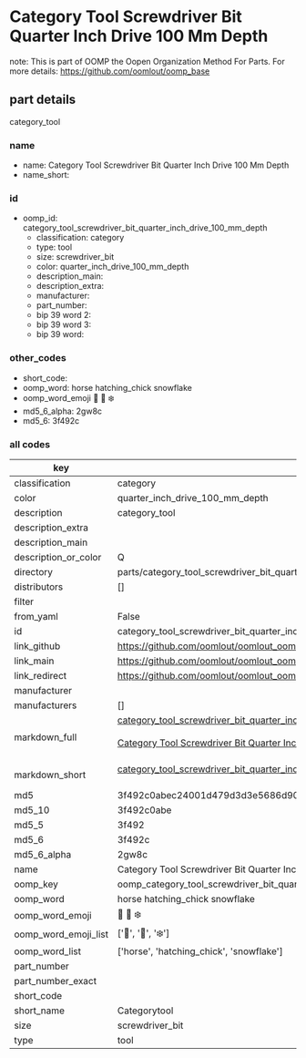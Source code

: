# Category Tool Screwdriver Bit Quarter Inch Drive 100 Mm Depth  

note: This is part of OOMP the Oopen Organization Method For Parts. For more details: https://github.com/oomlout/oomp_base

##  part details
  



category_tool



### name
* name: Category Tool Screwdriver Bit Quarter Inch Drive 100 Mm Depth
* name_short: 
### id
* oomp_id: category_tool_screwdriver_bit_quarter_inch_drive_100_mm_depth
  * classification: category
  * type: tool
  * size: screwdriver_bit
  * color: quarter_inch_drive_100_mm_depth
  * description_main: 
  * description_extra: 
  * manufacturer: 
  * part_number: 
  * bip 39 word 2: 
  * bip 39 word 3: 
  * bip 39 word: 

### other_codes
* short_code: 
* oomp_word: horse hatching_chick snowflake
* oomp_word_emoji :horse: :hatching_chick: :snowflake:
* md5_6_alpha: 2gw8c
* md5_6: 3f492c









### all codes 
| key | value |  
| --- | --- |  
| classification | category |  
| color | quarter_inch_drive_100_mm_depth |  
| description | category_tool |  
| description_extra |  |  
| description_main |  |  
| description_or_color | Q  |  
| directory | parts/category_tool_screwdriver_bit_quarter_inch_drive_100_mm_depth |  
| distributors | [] |  
| filter |  |  
| from_yaml | False |  
| id | category_tool_screwdriver_bit_quarter_inch_drive_100_mm_depth |  
| link_github | https://github.com/oomlout/oomlout_oomp_version_1_messy/tree/main/parts/category_tool_screwdriver_bit_quarter_inch_drive_100_mm_depth |  
| link_main | https://github.com/oomlout/oomlout_oomp_version_1_messy/tree/main/parts/category_tool_screwdriver_bit_quarter_inch_drive_100_mm_depth |  
| link_redirect | https://github.com/oomlout/oomlout_oomp_version_1_messy/tree/main/parts/category_tool_screwdriver_bit_quarter_inch_drive_100_mm_depth |  
| manufacturer |  |  
| manufacturers | [] |  
| markdown_full | [category_tool_screwdriver_bit_quarter_inch_drive_100_mm_depth](none)<br>[](none)<br>[Category Tool Screwdriver Bit Quarter Inch Drive 100 Mm Depth](none)<br><br> |  
| markdown_short | [category_tool_screwdriver_bit_quarter_inch_drive_100_mm_depth](none)<br><br> |  
| md5 | 3f492c0abec24001d479d3d3e5686d90 |  
| md5_10 | 3f492c0abe |  
| md5_5 | 3f492 |  
| md5_6 | 3f492c |  
| md5_6_alpha | 2gw8c |  
| name | Category Tool Screwdriver Bit Quarter Inch Drive 100 Mm Depth |  
| oomp_key | oomp_category_tool_screwdriver_bit_quarter_inch_drive_100_mm_depth |  
| oomp_word | horse hatching_chick snowflake |  
| oomp_word_emoji | :horse: :hatching_chick: :snowflake: |  
| oomp_word_emoji_list | [':horse:', ':hatching_chick:', ':snowflake:'] |  
| oomp_word_list | ['horse', 'hatching_chick', 'snowflake'] |  
| part_number |  |  
| part_number_exact |  |  
| short_code |  |  
| short_name | Categorytool |  
| size | screwdriver_bit |  
| type | tool |  
